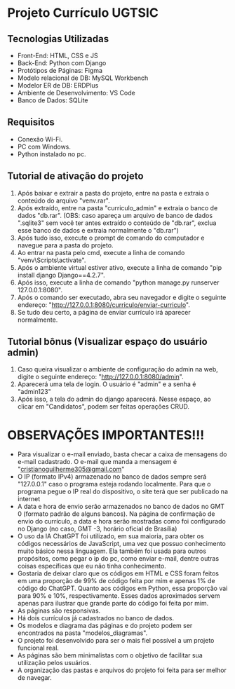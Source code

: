 # Projeto Currículo UGTSIC

## Tecnologias Utilizadas
- Front-End: HTML, CSS e JS
- Back-End: Python com Django
- Protótipos de Páginas: Figma
- Modelo relacional de DB: MySQL Workbench
- Modelor ER de DB: ERDPlus
- Ambiente de Desenvolvimento: VS Code
- Banco de Dados: SQLite

## Requisitos
- Conexão Wi-Fi.
- PC com Windows.
- Python instalado no pc.

## Tutorial de ativação do projeto
1. Após baixar e extrair a pasta do projeto, entre na pasta e extraia o conteúdo do arquivo "venv.rar".
2. Após extraído, entre na pasta "curriculo_admin" e extraia o banco de dados "db.rar". (OBS: caso apareça um arquivo de banco de dados ".sqlite3" sem você ter antes extraído o conteúdo de "db.rar", exclua esse banco de dados e extraia normalmente o "db.rar")
3. Após tudo isso, execute o prompt de comando do computador e navegue para a pasta do projeto.
4. Ao entrar na pasta pelo cmd, execute a linha de comando "venv\Scripts\activate".
5. Após o ambiente virtual estiver ativo, execute a linha de comando "pip install django Django==4.2.7".
6. Após isso, execute a linha de comando "python manage.py runserver 127.0.0.1:8080".
7. Após o comando ser executado, abra seu navegador e digite o seguinte endereço: "http://127.0.0.1:8080/curriculo/enviar-curriculo".
8. Se tudo deu certo, a página de enviar currículo irá aparecer normalmente.

## Tutorial bônus (Visualizar espaço do usuário admin)
1. Caso queira visualizar o ambiente de configuração do admin na web, digite o seguinte endereço: "http://127.0.0.1:8080/admin".
2. Aparecerá uma tela de login. O usuário é "admin" e a senha é "admin123"
3. Após isso, a tela do admin do django aparecerá. Nesse espaço, ao clicar em "Candidatos", podem ser feitas operações CRUD.

# OBSERVAÇÕES IMPORTANTES!!!
- Para visualizar o e-mail enviado, basta checar a caixa de mensagens do e-mail cadastrado. O e-mail que manda a mensagem é "cristianoguilherme305@gmail.com"
- O IP (formato IPv4) armazenado no banco de dados sempre será "127.0.0.1" caso o programa esteja rodando localmente. Para que o programa pegue o IP real do dispositivo, o site terá que ser publicado na internet
- A data e hora de envio serão armazenados no banco de dados no GMT 0 (formato padrão de alguns bancos). Na página de confirmação de envio do currículo, a data e hora serão mostradas como foi configurado no Django (no caso, GMT -3, horário oficial de Brasília) 
- O uso da IA ChatGPT foi utilizado, em sua maioria, para obter os códigos necessários de JavaScript, uma vez que possuo conhecimento muito básico nessa linguagem. Ela também foi usada para outros propósitos, como pegar o ip do pc, como enviar e-mail, dentre outras coisas específicas que eu não tinha conhecimento.
- Gostaria de deixar claro que os códigos em HTML e CSS foram feitos em uma proporção de 99% de código feita por mim e apenas 1% de código do ChatGPT. Quanto aos códigos em Python, essa proporção vai para 90% e 10%, respectivamente. Esses dados aproximados servem apenas para ilustrar que grande parte do código foi feita por mim.
- As páginas são responsivas.
- Há dois currículos já cadastrados no banco de dados.
- Os modelos e diagrama das páginas e do projeto podem ser encontrados na pasta "modelos_diagramas".
-  O projeto foi desenvolvido para ser o mais fiel possível a um projeto funcional real.
- As páginas são bem minimalistas com o objetivo de facilitar sua utilização pelos usuários.
- A organização das pastas e arquivos do projeto foi feita para ser melhor de navegar.
